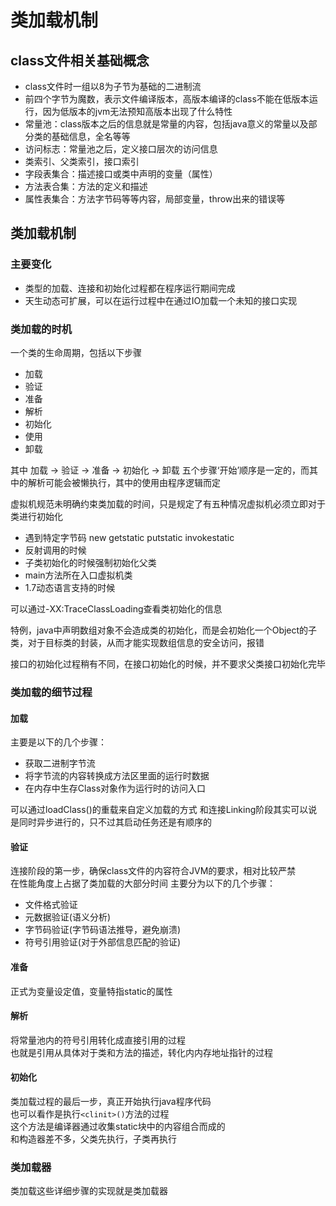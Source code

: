 # 类加载机制

## class文件相关基础概念

+ class文件时一组以8为子节为基础的二进制流
+ 前四个字节为魔数，表示文件编译版本，高版本编译的class不能在低版本运行，因为低版本的jvm无法预知高版本出现了什么特性
+ 常量池：class版本之后的信息就是常量的内容，包括java意义的常量以及部分类的基础信息，全名等等
+ 访问标志：常量池之后，定义接口层次的访问信息
+ 类索引、父类索引，接口索引
+ 字段表集合：描述接口或类中声明的变量（属性）
+ 方法表合集：方法的定义和描述
+ 属性表集合：方法字节码等等内容，局部变量，throw出来的错误等


## 类加载机制

### 主要变化

+ 类型的加载、连接和初始化过程都在程序运行期间完成
+ 天生动态可扩展，可以在运行过程中在通过IO加载一个未知的接口实现

### 类加载的时机
一个类的生命周期，包括以下步骤
+ 加载
+ 验证
+ 准备
+ 解析
+ 初始化
+ 使用
+ 卸载

其中 加载 -> 验证 -> 准备 -> 初始化 -> 卸载 五个步骤‘开始’顺序是一定的，而其中的解析可能会被懒执行，其中的使用由程序逻辑而定

虚拟机规范未明确约束类加载的时间，只是规定了有五种情况虚拟机必须立即对于类进行初始化
 + 遇到特定字节码 new getstatic putstatic invokestatic
 + 反射调用的时候
 + 子类初始化的时候强制初始化父类
 + main方法所在入口虚拟机类
 + 1.7动态语言支持的时候

可以通过-XX:TraceClassLoading查看类初始化的信息

特例，java中声明数组对象不会造成类的初始化，而是会初始化一个Object的子类，对于目标类的封装，从而才能实现数组信息的安全访问，报错

接口的初始化过程稍有不同，在接口初始化的时候，并不要求父类接口初始化完毕

### 类加载的细节过程

#### 加载
 主要是以下的几个步骤：
  +  获取二进制字节流
  +  将字节流的内容转换成方法区里面的运行时数据
  +  在内存中生存Class对象作为运行时的访问入口

可以通过loadClass()的重载来自定义加载的方式
和连接Linking阶段其实可以说是同时异步进行的，只不过其启动任务还是有顺序的

#### 验证
连接阶段的第一步，确保class文件的内容符合JVM的要求，相对比较严禁  
在性能角度上占据了类加载的大部分时间
主要分为以下的几个步骤：
+ 文件格式验证
+ 元数据验证(语义分析)
+ 字节码验证(字节码语法推导，避免崩溃)
+ 符号引用验证(对于外部信息匹配的验证)

#### 准备
正式为变量设定值，变量特指static的属性  

#### 解析
将常量池内的符号引用转化成直接引用的过程  
也就是引用从具体对于类和方法的描述，转化内内存地址指针的过程

#### 初始化
类加载过程的最后一步，真正开始执行java程序代码  
也可以看作是执行```<clinit>()```方法的过程  
这个方法是编译器通过收集static块中的内容组合而成的  
和构造器差不多，父类先执行，子类再执行  

### 类加载器

类加载这些详细步骤的实现就是类加载器  
